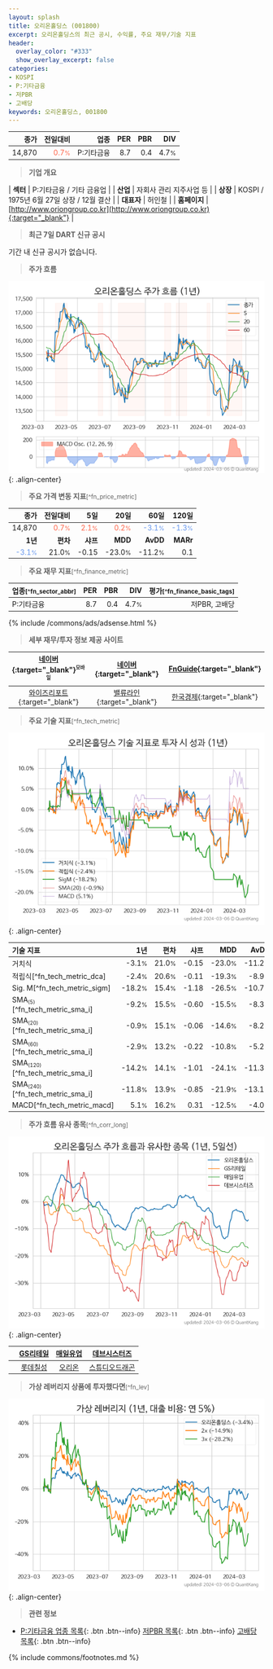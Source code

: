 ```yaml
---
layout: splash
title: 오리온홀딩스 (001800)
excerpt: 오리온홀딩스의 최근 공시, 수익률, 주요 재무/기술 지표
header:
  overlay_color: "#333"
  show_overlay_excerpt: false
categories:
- KOSPI
- P:기타금융
- 저PBR
- 고배당
keywords: 오리온홀딩스, 001800
---
```


| **종가** | **전일대비** | **업종** | **PER** | **PBR** | **DIV** |
| -------: | -----------: | -------: | ------: | ------: | ------: |
| 14,870 | <span style="color: tomato">0.7<small>%</small></span> | P:기타금융 | 8.7 | 0.4 | 4.7<small>%</small> |

<!-- more -->


> **기업 개요**<a id="company"></a>

| <span style="white-space:nowrap;">**섹터**</span> | P:기타금융 / 기타 금융업 |
| <span style="white-space:nowrap;">**산업**</span> | 자회사 관리 지주사업 등 |
| <span style="white-space:nowrap;">**상장**</span> | KOSPI / 1975년 6월 27일 상장 / 12월 결산 |
| <span style="white-space:nowrap;">**대표자**</span> | 허인철 |
| <span style="white-space:nowrap;">**홈페이지**</span> | [http://www.oriongroup.co.kr](http://www.oriongroup.co.kr){:target="_blank"} |


> **최근 7일 DART 신규 공시**<a id="dart"></a>

기간 내 신규 공시가 없습니다.


> **주가 흐름**<a id="price"></a>

![001800](/stock/images/001800.png){: .align-center}


> **주요 가격 변동 지표**<small>[^fn_price_metric]</small>

| **종가** | **전일대비** | **5일** | **20일** | **60일** | **120일** |
| -------: | -----------: | ------: | -------: | -------: | --------: |
| 14,870 | <span style="color: tomato">0.7<small>%</small></span> | <span style="color: tomato">2.1<small>%</small></span> | <span style="color: tomato">0.2<small>%</small></span> | <span style="color: cornflowerblue">-3.1<small>%</small></span> | <span style="color: cornflowerblue">-1.3<small>%</small></span> |
| **1년** | **편차** | **샤프** | **MDD** | **AvDD** | **MARr** |
| <span style="color: cornflowerblue">-3.1<small>%</small></span> | 21.0<small>%</small> | -0.15 | -23.0<small>%</small> | -11.2<small>%</small> | 0.1 |


> **주요 재무 지표**<small>[^fn_finance_metric]</small>

| **업종**<small>[^fn_sector_abbr]</small> | **PER** | **PBR** | **DIV** | **평가**<small>[^fn_finance_basic_tags]</small> |
| :--------------------------------------- | ------: | ------: | ------: | ----------------------------------------------: |
| P:기타금융 | 8.7 | 0.4 | 4.7<small>%</small> | 저PBR, 고배당 |



{% include /commons/ads/adsense.html %}

> **세부 재무/투자 정보 제공 사이트**

| [네이버](https://m.stock.naver.com/domestic/stock/001800/finance/summary){:target="_blank"}<sup><small>모바일</small></sup> | [네이버](https://finance.naver.com/item/coinfo.naver?code=001800){:target="_blank"} | [FnGuide](https://comp.fnguide.com/SVO2/ASP/SVD_Invest.asp?gicode=A001800&MenuYn=Y){:target="_blank"} |
| :---: | :---: | :---: |
| [와이즈리포트](https://comp.wisereport.co.kr/company/c1040001.aspx?cmp_cd=001800){:target="_blank"} | [밸류라인](https://www.valueline.co.kr/finance/summary/001800){:target="_blank"} | [한국경제](https://markets.hankyung.com/stock/001800/financial-summary){:target="_blank"} |


> **주요 기술 지표**<small>[^fn_tech_metric]</small>


![001800](/stock/images/001800_tech.png){: .align-center}

| **기술 지표** | **1년** | **편차** | **샤프** | **MDD** | **AvDD** |
| :------------ | ------: | -----------: | -------: | ------: | -------: |
| 거치식 | -3.1<small>%</small> | 21.0<small>%</small> | -0.15 | -23.0<small>%</small> | -11.2<small>%</small> |
| 적립식[^fn_tech_metric_dca] | -2.4<small>%</small> | 20.6<small>%</small> | -0.11 | -19.3<small>%</small> | -8.9<small>%</small> |
| Sig. M[^fn_tech_metric_sigm] | -18.2<small>%</small> | 15.4<small>%</small> | -1.18 | -26.5<small>%</small> | -10.7<small>%</small> |
| SMA<small><sub>(5)</sub></small>[^fn_tech_metric_sma_i] | -9.2<small>%</small> | 15.5<small>%</small> | -0.60 | -15.5<small>%</small> | -8.3<small>%</small> |
| SMA<small><sub>(20)</sub></small>[^fn_tech_metric_sma_i] | -0.9<small>%</small> | 15.1<small>%</small> | -0.06 | -14.6<small>%</small> | -8.2<small>%</small> |
| SMA<small><sub>(60)</sub></small>[^fn_tech_metric_sma_i] | -2.9<small>%</small> | 13.2<small>%</small> | -0.22 | -10.8<small>%</small> | -5.2<small>%</small> |
| SMA<small><sub>(120)</sub></small>[^fn_tech_metric_sma_i] | -14.2<small>%</small> | 14.1<small>%</small> | -1.01 | -24.1<small>%</small> | -11.3<small>%</small> |
| SMA<small><sub>(240)</sub></small>[^fn_tech_metric_sma_i] | -11.8<small>%</small> | 13.9<small>%</small> | -0.85 | -21.9<small>%</small> | -13.1<small>%</small> |
| MACD[^fn_tech_metric_macd] | 5.1<small>%</small> | 16.2<small>%</small> | 0.31 | -12.5<small>%</small> | -4.0<small>%</small> |


> **주가 흐름 유사 종목**<a id="corr"></a><small>[^fn_corr_long]</small>

![001800](/stock/images/001800_corr.png){: .align-center}

|       | [GS리테일](/007070/) | [매일유업](/267980/) | [데브시스터즈](/194480/) |
| :---: | :------------------------------------: | :------------------------------------: | :------------------------------------: |
|       | [롯데칠성](/005300/) | [오리온](/271560/) | [스튜디오드래곤](/253450/) |


> **가상 레버리지 상품에 투자했다면**<a id="2x"></a><small>[^fn_lev]</small>

![001800](/stock/images/001800_2x.png){: .align-center}


> **관련 정보**

- [P:기타금융 업종 목록](/stats/sector/kospi_업종_기타금융_종목/){: .btn .btn--info} [저PBR 목록](/fn/fn_low_pbr/){: .btn .btn--info} [고배당 목록](/fn/fn_high_div/){: .btn .btn--info}

{% include commons/footnotes.md %}